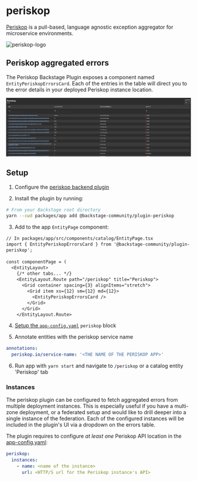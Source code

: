 # periskop

[Periskop](https://periskop.io/) is a pull-based, language agnostic exception aggregator for microservice environments.

![periskop-logo](https://i.imgur.com/z8BLePO.png)

## Periskop aggregated errors

The Periskop Backstage Plugin exposes a component named `EntityPeriskopErrorsCard`.
Each of the entries in the table will direct you to the error details in your deployed Periskop instance location.

![periskop-errors-card](./docs/periskop-plugin-screenshot.png)

## Setup

1. Configure the [periskop backend plugin](https://github.com/backstage/backstage/tree/master/plugins/periskop-backend/)

2. Install the plugin by running:

```bash
# From your Backstage root directory
yarn --cwd packages/app add @backstage-community/plugin-periskop
```

3. Add to the app `EntityPage` component:

```tsx
// In packages/app/src/components/catalog/EntityPage.tsx
import { EntityPeriskopErrorsCard } from '@backstage-community/plugin-periskop';

const componentPage = (
  <EntityLayout>
    {/* other tabs... */}
    <EntityLayout.Route path="/periskop" title="Periskop">
      <Grid container spacing={3} alignItems="stretch">
        <Grid item xs={12} sm={12} md={12}>
          <EntityPeriskopErrorsCard />
        </Grid>
      </Grid>
    </EntityLayout.Route>
```

4. [Setup the `app-config.yaml`](#instances) `periskop` block

5. Annotate entities with the periskop service name

```yaml
annotations:
  periskop.io/service-name: '<THE NAME OF THE PERISKOP APP>'
```

6. Run app with `yarn start` and navigate to `/periskop` or a catalog entity 'Periskop' tab

### Instances

The periskop plugin can be configured to fetch aggregated errors from multiple deployment instances.
This is especially useful if you have a multi-zone deployment, or a federated setup and would like to drill deeper into a single instance of the federation. Each of the configured instances will be included in the plugin's UI via a dropdown on the errors table.

The plugin requires to configure _at least one_ Periskop API location in the [app-config.yaml](https://github.com/backstage/backstage/blob/master/app-config.yaml):

```yaml
periskop:
  instances:
    - name: <name of the instance>
      url: <HTTP/S url for the Periskop instance's API>
```
